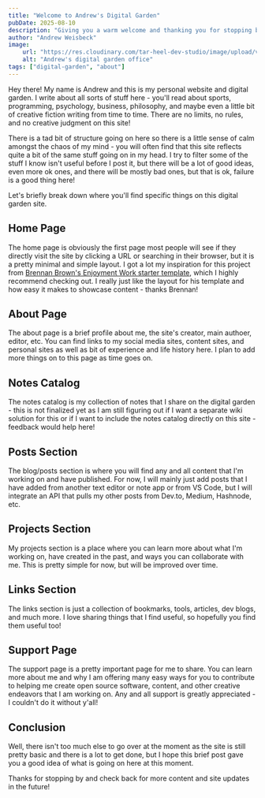 ```yaml
---
title: "Welcome to Andrew's Digital Garden"
pubDate: 2025-08-10
description: "Giving you a warm welcome and thanking you for stopping by to check out my personal website and digital garden!"
author: "Andrew Weisbeck"
image:
    url: "https://res.cloudinary.com/tar-heel-dev-studio/image/upload/v1743095346/digital_office_uz0qja.png"
    alt: "Andrew's digital garden office"
tags: ["digital-garden", "about"]
---
```


Hey there! My name is Andrew and this is my personal website and digital garden. I write about all sorts of stuff here - you'll read about sports, programming, psychology, business, philosophy, and maybe even a little bit of creative fiction writing from time to time. There are no limits, no rules, and no creative judgment on this site!

There is a tad bit of structure going on here so there is a little sense of calm amongst the chaos of my mind - you will often find that this site reflects quite a bit of the same stuff going on in my head. I try to filter some of the stuff I know isn't useful before I post it, but there will be a lot of good ideas, even more ok ones, and there will be mostly bad ones, but that is ok, failure is a good thing here!

Let's briefly break down where you'll find specific things on this digital garden site.

## Home Page

The home page is obviously the first page most people will see if they directly visit the site by clicking a URL or searching in their browser, but it is a pretty minimal and simple layout. I got a lot my inspiration for this project from [Brennan Brown's Enjoyment Work starter template](https://github.com/brennanbrown/enjoyment-work/), which I highly recommend checking out. I really just like the layout for his template and how easy it makes to showcase content - thanks Brennan!

## About Page

The about page is a brief profile about me, the site's creator, main authoer, editor, etc. You can find links to my social media sites, content sites, and personal sites as well as bit of experience and life history here. I plan to add more things on to this page as time goes on.

## Notes Catalog

The notes catalog is my collection of notes that I share on the digital garden - this is not finalized yet as I am still figuring out if I want a separate wiki solution for this or if I want to include the notes catalog directly on this site - feedback would help here!

## Posts Section

The blog/posts section is where you will find any and all content that I'm working on and have published. For now, I will mainly just add posts that I have added from another text editor or note app or from VS Code, but I will integrate an API that pulls my other posts from Dev.to, Medium, Hashnode, etc.

## Projects Section

My projects section is a place where you can learn more about what I'm working on, have created in the past, and ways you can collaborate with me. This is pretty simple for now, but will be improved over time.

## Links Section

The links section is just a collection of bookmarks, tools, articles, dev blogs, and much more. I love sharing things that I find useful, so hopefully you find them useful too!

## Support Page

The support page is a pretty important page for me to share. You can learn more about me and why I am offering many easy ways for you to contribute to helping me create open source software, content, and other creative endeavors that I am working on. Any and all support is greatly appreciated - I couldn't do it without y'all!

## Conclusion

Well, there isn't too much else to go over at the moment as the site is still pretty basic and there is a lot to get done, but I hope this brief post gave you a good idea of what is going on here at this moment.

Thanks for stopping by and check back for more content and site updates in the future!
